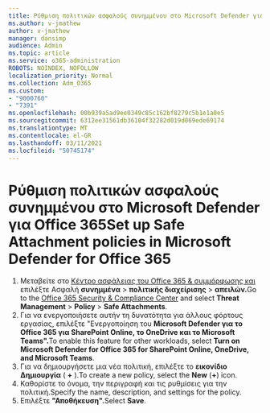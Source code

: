 ```yaml
---
title: Ρύθμιση πολιτικών ασφαλούς συνημμένου στο Microsoft Defender για Office 365
ms.author: v-jmathew
author: v-jmathew
manager: dansimp
audience: Admin
ms.topic: article
ms.service: o365-administration
ROBOTS: NOINDEX, NOFOLLOW
localization_priority: Normal
ms.collection: Adm_O365
ms.custom:
- "9000760"
- "7391"
ms.openlocfilehash: 00b939a5ad9ee0349c85c162bf8279c5b1e1a0e5
ms.sourcegitcommit: 6312ee31561db36104f32282d019d069ede69174
ms.translationtype: MT
ms.contentlocale: el-GR
ms.lasthandoff: 03/11/2021
ms.locfileid: "50745174"
---
```

# <a name="set-up-safe-attachment-policies-in-microsoft-defender-for-office-365"></a><span data-ttu-id="c7f86-102">Ρύθμιση πολιτικών ασφαλούς συνημμένου στο Microsoft Defender για Office 365</span><span class="sxs-lookup"><span data-stu-id="c7f86-102">Set up Safe Attachment policies in Microsoft Defender for Office 365</span></span>

1. <span data-ttu-id="c7f86-103">Μεταβείτε στο [Κέντρο ασφάλειας του Office 365 & συμμόρφωσης και](https://go.microsoft.com/fwlink/p/?linkid=2077143) επιλέξτε Ασφαλή **συνημμένα**  >  **πολιτικής διαχείρισης**  >  **απειλών.**</span><span class="sxs-lookup"><span data-stu-id="c7f86-103">Go to the [Office 365 Security & Compliance Center](https://go.microsoft.com/fwlink/p/?linkid=2077143) and select **Threat Management** > **Policy** > **Safe Attachments**.</span></span>
2. <span data-ttu-id="c7f86-104">Για να ενεργοποιήσετε αυτήν τη δυνατότητα για άλλους φόρτους εργασίας, επιλέξτε "Ενεργοποίηση του **Microsoft Defender για το Office 365 για SharePoint Online, το OneDrive και το Microsoft Teams".**</span><span class="sxs-lookup"><span data-stu-id="c7f86-104">To enable this feature for other workloads, select **Turn on Microsoft Defender for Office 365 for SharePoint Online, OneDrive, and Microsoft Teams**.</span></span>
3. <span data-ttu-id="c7f86-105">Για να δημιουργήσετε μια νέα πολιτική, επιλέξτε το **εικονίδιο Δημιουργία** ( **+** ).</span><span class="sxs-lookup"><span data-stu-id="c7f86-105">To create a new policy, select the **New** (**+**) icon.</span></span>
4. <span data-ttu-id="c7f86-106">Καθορίστε το όνομα, την περιγραφή και τις ρυθμίσεις για την πολιτική.</span><span class="sxs-lookup"><span data-stu-id="c7f86-106">Specify the name, description, and settings for the policy.</span></span>
5. <span data-ttu-id="c7f86-107">Επιλέξτε **"Αποθήκευση".**</span><span class="sxs-lookup"><span data-stu-id="c7f86-107">Select **Save**.</span></span>
